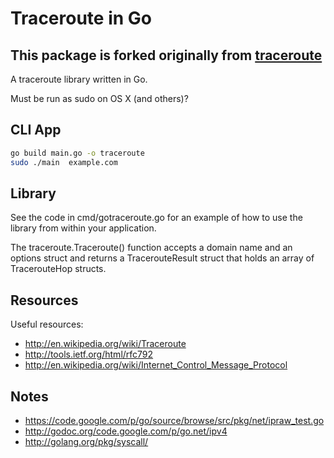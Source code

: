 # Traceroute in Go

## This package is forked originally from [traceroute](https://github.com/aeden/traceroute)

A traceroute library written in Go.

Must be run as sudo on OS X (and others)?

## CLI App

```sh
go build main.go -o traceroute
sudo ./main  example.com
```

## Library

See the code in cmd/gotraceroute.go for an example of how to use the library from within your application.

The traceroute.Traceroute() function accepts a domain name and an options struct and returns a TracerouteResult struct that holds an array of TracerouteHop structs.

## Resources

Useful resources:

* http://en.wikipedia.org/wiki/Traceroute
* http://tools.ietf.org/html/rfc792
* http://en.wikipedia.org/wiki/Internet_Control_Message_Protocol

## Notes

* https://code.google.com/p/go/source/browse/src/pkg/net/ipraw_test.go
* http://godoc.org/code.google.com/p/go.net/ipv4
* http://golang.org/pkg/syscall/
